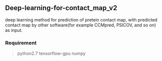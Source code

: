 ## Deep-learning-for-contact\_map\_v2
deep learning method for prediction of pretein contact map, with predicted contact map by other software(for example CCMpred, PSICOV, and so on) as input.

### Requirement
> python2.7
> tensorflow-gpu
> numpy
